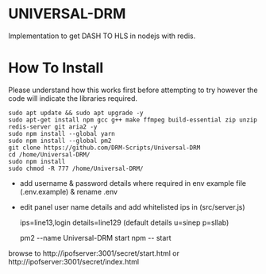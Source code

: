 # UNIVERSAL-DRM
Implementation to get DASH TO HLS in nodejs with redis.
# How To Install
Please understand how this works first before attempting to try however the code will indicate the libraries required.

    sudo apt update && sudo apt upgrade -y
    sudo apt-get install npm gcc g++ make ffmpeg build-essential zip unzip redis-server git aria2 -y
    sudo npm install --global yarn
    sudo npm install --global pm2
    git clone https://github.com/DRM-Scripts/Universal-DRM
    cd /home/Universal-DRM/
    sudo npm install
    sudo chmod -R 777 /home/Universal-DRM/

 - add username & password details where required in env example file
   (.env.example) & rename .env
 - edit panel user name details and add whitelisted ips in
   (src/server.js)

    ips=line13,login details=line129
    (default details u=sinep p=sllab)

    pm2 --name Universal-DRM start npm -- start

browse to http://ipofserver:3001/secret/start.html or http://ipofserver:3001/secret/index.html